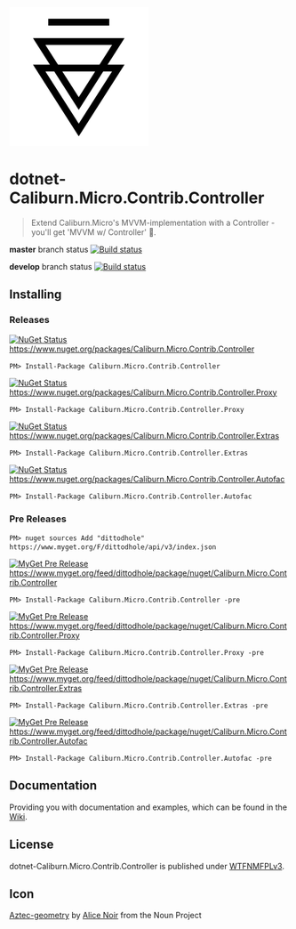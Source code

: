 ![Icon](https://raw.githubusercontent.com/dittodhole/dotnet-Caliburn.Micro.Contrib.Controller/master/assets/noun_710304_cc.png)

# dotnet-Caliburn.Micro.Contrib.Controller
> Extend Caliburn.Micro's MVVM-implementation with a Controller - you'll get 'MVVM w/ Controller' :beers:.

**master** branch status
[![Build status](https://ci.appveyor.com/api/projects/status/7kceqcal6m29lwx5?svg=true)](//ci.appveyor.com/project/dittodhole/dotnet-caliburn-micro-contrib-controller)

**develop** branch status
[![Build status](https://ci.appveyor.com/api/projects/status/7kceqcal6m29lwx5/branch/develop?svg=true)](//ci.appveyor.com/project/dittodhole/dotnet-caliburn-micro-contrib-controller/branch/develop)

## Installing

### Releases

[![NuGet Status](http://img.shields.io/nuget/v/Caliburn.Micro.Contrib.Controller.svg?style=flat-square)](//www.nuget.org/packages/Caliburn.Micro.Contrib.Controller)
https://www.nuget.org/packages/Caliburn.Micro.Contrib.Controller

    PM> Install-Package Caliburn.Micro.Contrib.Controller

[![NuGet Status](http://img.shields.io/nuget/v/Caliburn.Micro.Contrib.Controller.Proxy.svg?style=flat-square)](//www.nuget.org/packages/Caliburn.Micro.Contrib.Controller.Proxy)
https://www.nuget.org/packages/Caliburn.Micro.Contrib.Controller.Proxy

    PM> Install-Package Caliburn.Micro.Contrib.Controller.Proxy

[![NuGet Status](http://img.shields.io/nuget/v/Caliburn.Micro.Contrib.Controller.Extras.svg?style=flat-square)](//www.nuget.org/packages/Caliburn.Micro.Contrib.Controller.Extras)
https://www.nuget.org/packages/Caliburn.Micro.Contrib.Controller.Extras

    PM> Install-Package Caliburn.Micro.Contrib.Controller.Extras

[![NuGet Status](http://img.shields.io/nuget/v/Caliburn.Micro.Contrib.Controller.Autofac.svg?style=flat-square)](//www.nuget.org/packages/Caliburn.Micro.Contrib.Controller.Autofac)
https://www.nuget.org/packages/Caliburn.Micro.Contrib.Controller.Autofac

    PM> Install-Package Caliburn.Micro.Contrib.Controller.Autofac

### Pre Releases

    PM> nuget sources Add "dittodhole" https://www.myget.org/F/dittodhole/api/v3/index.json

[![MyGet Pre Release](https://img.shields.io/myget/dittodhole/vpre/Caliburn.Micro.Contrib.Controller.svg?style=flat-square)](//www.myget.org/feed/dittodhole/package/nuget/Caliburn.Micro.Contrib.Controller)
https://www.myget.org/feed/dittodhole/package/nuget/Caliburn.Micro.Contrib.Controller

    PM> Install-Package Caliburn.Micro.Contrib.Controller -pre

[![MyGet Pre Release](https://img.shields.io/myget/dittodhole/vpre/Caliburn.Micro.Contrib.Controller.Proxy.svg?style=flat-square)](//www.myget.org/feed/dittodhole/package/nuget/Caliburn.Micro.Contrib.Controller.Proxy)
https://www.myget.org/feed/dittodhole/package/nuget/Caliburn.Micro.Contrib.Controller.Proxy

    PM> Install-Package Caliburn.Micro.Contrib.Controller.Proxy -pre

[![MyGet Pre Release](https://img.shields.io/myget/dittodhole/vpre/Caliburn.Micro.Contrib.Controller.Extras.svg?style=flat-square)](//www.myget.org/feed/dittodhole/package/nuget/Caliburn.Micro.Contrib.Controller.Extras)
https://www.myget.org/feed/dittodhole/package/nuget/Caliburn.Micro.Contrib.Controller.Extras

    PM> Install-Package Caliburn.Micro.Contrib.Controller.Extras -pre

[![MyGet Pre Release](https://img.shields.io/myget/dittodhole/vpre/Caliburn.Micro.Contrib.Controller.Autofac.svg?style=flat-square)](//www.myget.org/feed/dittodhole/package/nuget/Caliburn.Micro.Contrib.Controller.Autofac)
https://www.myget.org/feed/dittodhole/package/nuget/Caliburn.Micro.Contrib.Controller.Autofac

    PM> Install-Package Caliburn.Micro.Contrib.Controller.Autofac -pre

## Documentation

Providing you with documentation and examples, which can be found in the [Wiki](//github.com/dittodhole/dotnet-Caliburn.Micro.Contrib.Controller/wiki).

## License

dotnet-Caliburn.Micro.Contrib.Controller is published under [WTFNMFPLv3](//github.com/dittodhole/WTFNMFPLv3).

## Icon

[Aztec-geometry](//thenounproject.com/term/aztec-geometry/710304/) by [Alice Noir](//thenounproject.com/AliceNoir/) from the Noun Project

